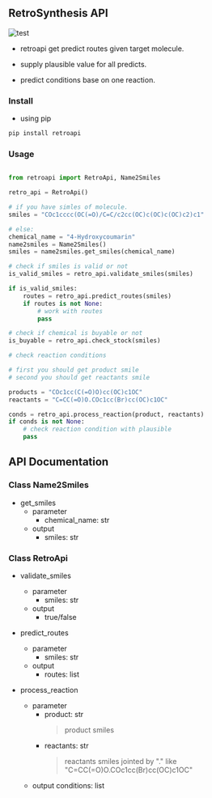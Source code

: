 ## RetroSynthesis API

![test](https://github.com/bruceunx/retroapi/actions/workflows/python-app.yml/badge.svg)

- retroapi get predict routes given target molecule.

- supply plausible value for all predicts.

- predict conditions base on one reaction.

### Install

- using pip

```bash
pip install retroapi

```

### Usage

```python

from retroapi import RetroApi, Name2Smiles

retro_api = RetroApi()

# if you have simles of molecule.
smiles = "COc1cccc(OC(=O)/C=C/c2cc(OC)c(OC)c(OC)c2)c1"

# else:
chemical_name = "4-Hydroxycoumarin"
name2smiles = Name2Smiles()
smiles = name2smiles.get_smiles(chemical_name)

# check if smiles is valid or not
is_valid_smiles = retro_api.validate_smiles(smiles)

if is_valid_smiles:
    routes = retro_api.predict_routes(smiles)
    if routes is not None:
        # work with routes
        pass

# check if chemical is buyable or not
is_buyable = retro_api.check_stock(smiles)

# check reaction conditions

# first you should get product smile
# second you should get reactants smile

products = "COc1cc(C(=O)O)cc(OC)c1OC"
reactants = "C=CC(=O)O.COc1cc(Br)cc(OC)c1OC"

conds = retro_api.process_reaction(product, reactants)
if conds is not None:
    # check reaction condition with plausible
    pass
```

## API Documentation

### Class Name2Smiles

- get_smiles
  - parameter
    - chemical_name: str
  - output
    - smiles: str

### Class RetroApi

- validate_smiles

  - parameter
    - smiles: str
  - output
    - true/false

- predict_routes

  - parameter
    - smiles: str
  - output
    - routes: list

- process_reaction
  - parameter
    - product: str
      > product smiles
    - reactants: str
      > reactants smiles jointed by "." like "C=CC(=O)O.COc1cc(Br)cc(OC)c1OC"
  - output
    conditions: list
